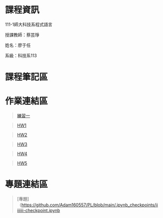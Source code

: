 # 課程資訊

111-1師大科技系程式語言

授課教師：蔡芸琤

姓名：廖于任

系級：科技系113


 課程筆記區
===========

 作業連結區
===========

>[練習一](https://github.com/Adam160557/PL/blob/main/pathon01.ipynb)

>[HW1](https://github.com/Adam160557/PL/blob/main/HW1.ipynb)

>[HW2](https://github.com/Adam160557/PL/blob/main/.ipynb_checkpoints/hw2-checkpoint.ipynb)

>[HW3](https://github.com/Adam160557/PL/blob/main/.ipynb_checkpoints/HW3-checkpoint.ipynb)

>[HW4](https://medium.com/@adam160557/分析台灣的一些景點-16b23fb26507)

>[HW5](https://medium.com/@adam160557/python文本共現網路分析苗栗景點-d008ec5adfcd)

 專題連結區
===========
>[專題]（https://github.com/Adam160557/PL/blob/main/.ipynb_checkpoints/iiiiiiii-checkpoint.ipynb
